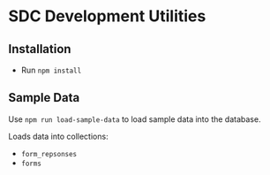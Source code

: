 # SDC Development Utilities

## Installation

- Run `npm install`

## Sample Data

Use `npm run load-sample-data` to load sample data into the database.

Loads data into collections:

- `form_repsonses`
- `forms`
